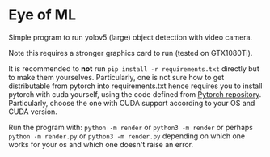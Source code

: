 # Eye of ML

Simple program to run yolov5 (large) object detection with video camera. 

Note this requires a stronger graphics card to run (tested on GTX1080Ti). 

It is recommended to **not** run `pip install -r requirements.txt` directly but to make them yourselves. Particularly, one is not sure how to get distributable from pytorch into requirements.txt hence requires you to install pytorch with cuda yourself, using the code defined from [Pytorch repository](https://pytorch.org/get-started/locally/). Particularly, choose the one with CUDA support according to your OS and CUDA version.  

Run the program with: `python -m render` or `python3 -m render` or perhaps `python -m render.py` or `python3 -m render.py` depending on which one works for your os and which one doesn't raise an error. 
